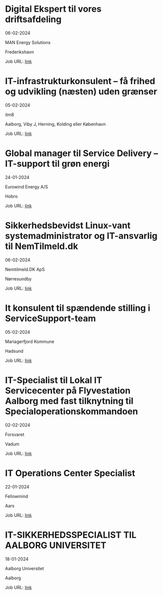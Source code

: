 # Digital Ekspert til vores driftsafdeling
06-02-2024

MAN Energy Solutions

Frederikshavn

Job URL: [link](https://candidate.hr-manager.net/ApplicationInit.aspx?cid=1877&ProjectId=145030&DepartmentId=19149&MediaId=4619)


# IT-infrastrukturkonsulent – få frihed og udvikling (næsten) uden grænser
05-02-2024

itm8

Aalborg, Viby J, Herning, Kolding eller København

Job URL: [link](https://www.jobindex.dk/jobannonce/499672/it-infrastrukturkonsulent-faa-frihed-og-udvikling-naesten-uden-graenser)


# Global manager til Service Delivery – IT-support til grøn energi
24-01-2024

Eurowind Energy A/S

Hobro

Job URL: [link](https://eurowindenergy.com/dk/karriere?hr=show-job/181175&locale=en_US)


# Sikkerhedsbevidst Linux-vant systemadministrator og IT-ansvarlig til NemTilmeld.dk
06-02-2024

Nemtilmeld.DK ApS

Nørresundby

Job URL: [link](https://www.it-jobbank.dk/c?t=h1440450&ctx=j&utm_source=partner&utm_medium=jobindex&utm_campaign=jobannonce)


# It konsulent til spændende stilling i ServiceSupport-team
05-02-2024

Mariagerfjord Kommune

Hadsund

Job URL: [link](https://www.jobindex.dk/jobannonce/r12275710/it-konsulent-til-spaendende-stilling-i-servicesupport-team)


# IT-Specialist til Lokal IT Servicecenter på Flyvestation Aalborg med fast tilknytning til Specialoperationskommandoen
02-02-2024

Forsvaret

Vadum

Job URL: [link](https://karriere.forsvaret.dk/job/opslag/?vacantPositionId=188932&mediaId=4681)


# IT Operations Center Specialist
22-01-2024

Fellowmind

Aars

Job URL: [link](https://career.fellowmind.dk/jobs/2520282-it-operations-center-specialist)


# IT-SIKKERHEDSSPECIALIST TIL AALBORG UNIVERSITET
18-01-2024

Aalborg Universitet

Aalborg

Job URL: [link](https://www.vacancies.aau.dk/technical-and-administrative-positions/show-vacancy/vacancyId/1217780)


